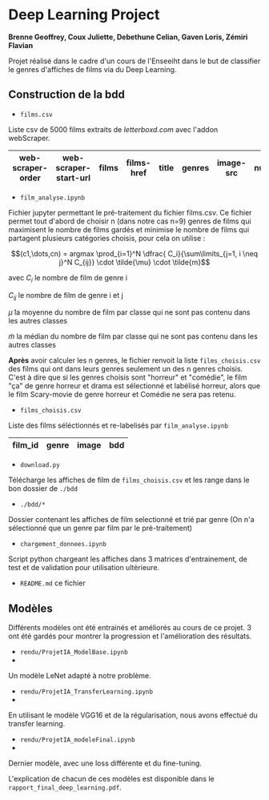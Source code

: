 # Deep Learning Project

**Brenne Geoffrey, Coux Juliette, Debethune Celian, Gaven Loris, Zémiri Flavian**

Projet réalisé dans le cadre d'un cours de l'Enseeiht dans le but de classifier le genres d'affiches de films via du Deep Learning.

## Construction de la bdd

* `films.csv` 

Liste csv de 5000 films extraits de _letterboxd.com_ avec l'addon webScraper.

| web-scraper-order | web-scraper-start-url | films | films-href | title |genres | image-src | number |
| --- | --- | --- | --- | --- | --- | --- | --- | 


* `film_analyse.ipynb` 

Fichier jupyter permettant le pré-traitement du fichier films.csv. Ce fichier permet tout d'abord de choisir n (dans notre cas n=9) genres de films qui maximisent le nombre de films gardés et minimise le nombre de films qui partagent plusieurs catégories choisis, pour cela on utilise :


$$(c1,\dots,cn) = argmax \prod_{i=1}^N \dfrac{ C_i}{\sum\limits_{j=1, i \neq j}^N C_{ij}} \cdot \tilde{\mu} \cdot \tilde{m}$$

avec $C_i$ le nombre de film de genre i

$C_{ij}$ le nombre de film de genre i et j

$\tilde{\mu}$ la moyenne du nombre de film par classe qui ne sont pas contenu dans les autres classes

$\tilde{m}$ la médian du nombre de film par classe qui ne sont pas contenu dans les autres classes

**Après** avoir calculer les n genres, le fichier renvoit la liste `films_choisis.csv` des films qui ont dans leurs genres seulement un des n genres choisis.
C'est à dire que si les genres choisis sont "horreur" et "comédie", le film "ça" de genre horreur et drama est sélectionné et labélisé horreur, alors que le film Scary-movie de genre horreur et Comédie ne sera pas retenu.


* `films_choisis.csv` 

Liste des films séléctionnés et re-labelisés par `film_analyse.ipynb`

| film_id | genre | image | bdd |
| --- | --- | --- | --- |

* `download.py` 

Télécharge les affiches de film de `films_choisis.csv`  et les range dans le bon dossier de `./bdd`

* `./bdd/*`

Dossier contenant les affiches de film selectionné et trié par genre (On n'a sélectionné que un genre par film par le pré-traitement)

* `chargement_donnees.ipynb`

Script python chargeant les affiches dans 3 matrices d'entrainement, de test et de validation pour utilisation ultèrieure.

* `README.md` ce fichier

## Modèles

Différents modèles ont été entrainés et améliorés au cours de ce projet. 3 ont été gardés pour montrer la progression et l'amélioration des résultats.

* `rendu/ProjetIA_ModelBase.ipynb` 
* 
Un modèle LeNet adapté à notre problème.

* `rendu/ProjetIA_TransferLearning.ipynb`
* 
En utilisant le modèle VGG16 et de la régularisation, nous avons effectué du transfer learning.

* `rendu/ProjetIA_modeleFinal.ipynb`
* 
Dernier modèle, avec une loss différente et du fine-tuning.

L'explication de chacun de ces modèles est disponible dans le `rapport_final_deep_learning.pdf`.

